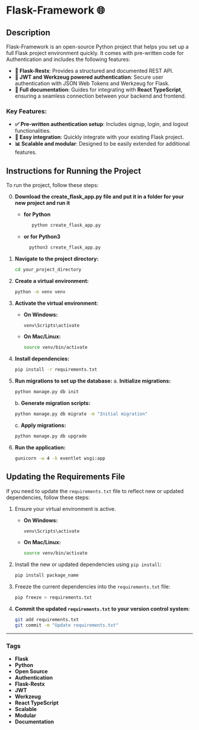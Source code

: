 # Flask-Framework 🌐

## Description

Flask-Framework is an open-source Python project that helps you set up a full Flask project environment quickly. It comes with pre-written code for Authentication and includes the following features:

- **🧩 Flask-Restx**: Provides a structured and documented REST API.
- **🔐 JWT and Werkzeug powered authentication**: Secure user authentication with JSON Web Tokens and Werkzeug for Flask.
- **📘 Full documentation**: Guides for integrating with **React TypeScript**, ensuring a seamless connection between your backend and frontend.

### Key Features:

- **✅ Pre-written authentication setup**: Includes signup, login, and logout functionalities.
- **🔌 Easy integration**: Quickly integrate with your existing Flask project.
- **📊 Scalable and modular**: Designed to be easily extended for additional features.

## Instructions for Running the Project

To run the project, follow these steps:

0. **Download the create_flask_app.py file and put it in a folder for your new project and run it**

   - **for Python**

     ```bash
        python create_flask_app.py
     ```

   - **or for Python3**

     ```bash
       python3 create_flask_app.py
     ```

1. **Navigate to the project directory:**

   ```bash
   cd your_project_directory
   ```

2. **Create a virtual environment:**

   ```bash
   python -m venv venv
   ```

3. **Activate the virtual environment:**

   - **On Windows:**
     ```bash
     venv\Scripts\activate
     ```
   - **On Mac/Linux:**
     ```bash
     source venv/bin/activate
     ```

4. **Install dependencies:**

   ```bash
   pip install -r requirements.txt
   ```

5. **Run migrations to set up the database:**
   a. **Initialize migrations:**

   ```bash
   python manage.py db init
   ```

   b. **Generate migration scripts:**

   ```bash
   python manage.py db migrate -m "Initial migration"
   ```

   c. **Apply migrations:**

   ```bash
   python manage.py db upgrade
   ```

6. **Run the application:**
   ```bash
   gunicorn -w 4 -k eventlet wsgi:app
   ```

## Updating the Requirements File

If you need to update the `requirements.txt` file to reflect new or updated dependencies, follow these steps:

1. Ensure your virtual environment is active.

   - **On Windows:**
     ```bash
     venv\Scripts\activate
     ```
   - **On Mac/Linux:**
     ```bash
     source venv/bin/activate
     ```

2. Install the new or updated dependencies using `pip install`:

   ```bash
   pip install package_name
   ```

3. Freeze the current dependencies into the `requirements.txt` file:

   ```bash
   pip freeze > requirements.txt
   ```

4. **Commit the updated `requirements.txt` to your version control system**:
   ```bash
   git add requirements.txt
   git commit -m "Update requirements.txt"
   ```

---

### Tags

- **Flask**
- **Python**
- **Open Source**
- **Authentication**
- **Flask-Restx**
- **JWT**
- **Werkzeug**
- **React TypeScript**
- **Scalable**
- **Modular**
- **Documentation**
